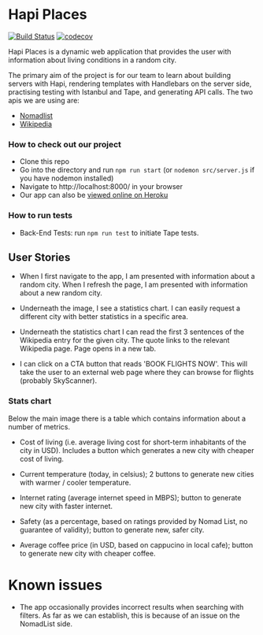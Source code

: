 # Hapi Places
[![Build Status](https://travis-ci.org/FAC9/hapi-places.svg?branch=master)](https://travis-ci.org/FAC9/hapi-places)
[![codecov](https://codecov.io/gh/FAC9/hapi-places/branch/master/graph/badge.svg)](https://codecov.io/gh/FAC9/hapi-places)


Hapi Places is  a dynamic web application that provides the user with information about living conditions in a random city.

The primary aim of the project is for our team to learn about building servers with Hapi, rendering templates with Handlebars on the server side, practising testing with Istanbul and Tape, and generating API calls. The two apis we are using are:
- [Nomadlist](https://nomadlist.com/faq)
- [Wikipedia](https://www.mediawiki.org/wiki/API:Main_page)

### How to check out our project

- Clone this repo
- Go into the directory and run ```npm run start``` (or ```nodemon src/server.js``` if you have nodemon installed)
- Navigate to http://localhost:8000/ in your browser
- Our app can also be [viewed online on Heroku](https://hapi-places.herokuapp.com/)

### How to run tests
- Back-End Tests: run ```npm run test``` to initiate Tape tests.

## User Stories
- When I first navigate to the app, I am presented with information about a random city. When I refresh the page, I am presented with information about a new random city.

- Underneath the image, I see a statistics chart. I can easily request a different city with better statistics in a specific area.

- Underneath the statistics chart I can read the first 3 sentences of the Wikipedia entry for the given city. The quote links to the relevant Wikipedia page. Page opens in a new tab.

- I can click on a CTA button that reads 'BOOK FLIGHTS NOW'. This will take the user to an external web page where they can browse for flights (probably SkyScanner).


### Stats chart

Below the main image there is a table which contains information about a number of metrics.

- Cost of living (i.e. average living cost for short-term inhabitants of the city in USD). Includes a button which generates a new city with cheaper cost of living.

- Current temperature (today, in celsius); 2 buttons to generate new cities with warmer / cooler temperature.

- Internet rating (average internet speed in MBPS); button to generate new city with faster internet.

- Safety (as a percentage, based on ratings provided by Nomad List, no guarantee of validity); button to generate new, safer city.

- Average coffee price (in USD, based on cappucino in local cafe); button to generate new city with cheaper coffee.


# Known issues

- The app occasionally provides incorrect results when searching with filters. As far as we can establish, this is because of an issue on the NomadList side.
